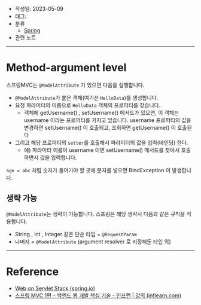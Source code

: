 - 작성일: 2023-05-09
- 태그: 
- 분류
    - [Spring](Spring.md)
- 관련 노트

---

# Method-argument level

스프링MVC는 `@ModelAttribute` 가 있으면 다음을 실행합니다.

- `@ModelAttribute`가 붙은 객체(여기선 `HelloData`)를 생성합니다.
- 요청 파라미터의 이름으로 `HelloData` 객체의 프로퍼티를 찾습니다.
    - 객체에 getUsername() , setUsername() 메서드가 있으면, 이 객체는 username 이라는 프로퍼티를 가지고 있습니다. username 프로퍼티의 값을 변경하면 setUsername() 이 호출되고, 조회하면 getUsername() 이 호출된다
- 그리고 해당 프로퍼티의 `setter`를 호출해서 파라미터의 값을 입력(바인딩) 한다.
    - 예) 파라미터 이름이 username 이면 setUsername() 메서드를 찾아서 호출하면서 값을 입력합니다.

`age = abc` 처럼 숫자가 들어가야 할 곳에 문자를 넣으면 BindException 이 발생합니다.

## 생략 가능

`@ModelAttribute`는 생략이 가능합니다. 스프링은 해당 생략시 다음과 같은 규칙을 적용합니다.

- String , int , Integer 같은 단순 타입 = `@RequestParam`
- 나머지 = `@ModelAttribute` (argument resolver 로 지정해둔 타입 외)


---

# Reference

- [Web on Servlet Stack (spring.io)](https://docs.spring.io/spring-framework/docs/current/reference/html/web.html#mvc-ann-modelattrib-method-args)
- [스프링 MVC 1편 - 백엔드 웹 개발 핵심 기술 - 인프런 | 강의 (inflearn.com)](https://www.inflearn.com/course/%EC%8A%A4%ED%94%84%EB%A7%81-mvc-1)